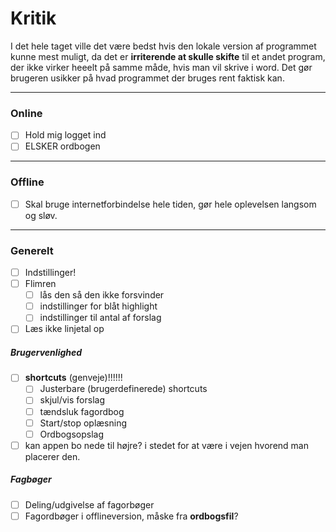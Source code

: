 # Kritik
I det hele taget ville det være bedst hvis den lokale version af programmet kunne mest muligt, da det er **irriterende at skulle skifte** til et andet program, der ikke virker heeelt på samme måde, hvis man vil skrive i word. Det gør brugeren usikker på hvad programmet der bruges rent faktisk kan. 


---

### Online
- [ ] Hold mig logget ind
- [ ] ELSKER ordbogen

---

### Offline

- [ ] Skal bruge internetforbindelse hele tiden, gør hele oplevelsen langsom og sløv.

---

### Generelt

- [ ] Indstillinger!
- [ ] Flimren
	- [ ] lås den så den ikke forsvinder
	- [ ] indstillinger for blåt highlight
	- [ ] indstillinger til antal af forslag
- [ ] Læs ikke linjetal op

##### Brugervenlighed
- [ ] **shortcuts** (genveje)!!!!!!
	- [ ] Justerbare (brugerdefinerede) shortcuts
	- [ ] skjul/vis forslag
	- [ ] tændsluk fagordbog
	- [ ] Start/stop oplæsning
	- [ ] Ordbogsopslag
- [ ] kan appen bo nede til højre? i stedet for at være i vejen hvorend man placerer den.

##### Fagbøger
- [ ] Deling/udgivelse af fagorbøger
- [ ] Fagordbøger i offlineversion, måske fra **ordbogsfil**?